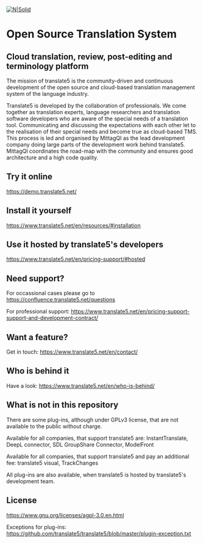 [![N|Solid](https://www.translate5.net/wp-content/uploads/2020/02/translate5-logo.png)](https://www.translate5.net/)
# Open Source Translation System
## Cloud translation, review, post-editing and terminology platform
 The mission of translate5 is the community-driven and continuous development of the open source and cloud-based translation management system of the language industry.
 
 Translate5 is developed by the collaboration of professionals. We come together as translation experts, language researchers and translation software developers who are aware of the special needs of a translation tool. Communicating and discussing the expectations with each other let to the realisation of their special needs and become true as cloud-based TMS. This process is led and organised by MittagQI as the lead development company doing large parts of the development work behind translate5. MittagQI coordinates the road-map with the community and ensures good architecture and a high code quality.
 
## Try it online
https://demo.translate5.net/

## Install it yourself
https://www.translate5.net/en/resources/#installation
## Use it hosted by translate5's developers
https://www.translate5.net/en/pricing-support/#hosted

## Need support?
For occassional cases please go to
https://confluence.translate5.net/questions

For professional support:
https://www.translate5.net/en/pricing-support-support-and-development-contract/
## Want a feature?
Get in touch:
https://www.translate5.net/en/contact/

## Who is behind it
Have a look:
https://www.translate5.net/en/who-is-behind/

## What is not in this repository
There are some plug-ins, although under GPLv3 license, that are not available to the public without charge. 

Available for all companies, that support translate5 are: InstantTranslate, DeepL connector, SDL GroupShare Connector, ModelFront

Available for all companies, that support translate5 and pay an additional fee:  translate5 visual, TrackChanges

All plug-ins are also available, when translate5 is hosted by translate5's development team.

## License
https://www.gnu.org/licenses/agpl-3.0.en.html

Exceptions for plug-ins:
https://github.com/translate5/translate5/blob/master/plugin-exception.txt
